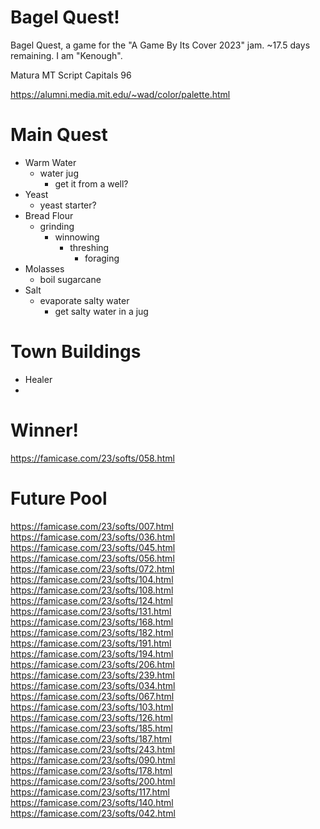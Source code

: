 # Bagel Quest!

Bagel Quest, a game for the "A Game By Its Cover 2023" jam. ~17.5 days remaining. I am "Kenough".

Matura MT Script Capitals
96

https://alumni.media.mit.edu/~wad/color/palette.html

# Main Quest

* Warm Water
    * water jug
        * get it from a well?
* Yeast
    * yeast starter?
* Bread Flour
    * grinding
        * winnowing
            * threshing
                * foraging
* Molasses
    * boil sugarcane
* Salt
    * evaporate salty water
        * get salty water in a jug

# Town Buildings

* Healer
* 

# Winner!

https://famicase.com/23/softs/058.html

# Future Pool
https://famicase.com/23/softs/007.html
https://famicase.com/23/softs/036.html
https://famicase.com/23/softs/045.html
https://famicase.com/23/softs/056.html
https://famicase.com/23/softs/072.html
https://famicase.com/23/softs/104.html
https://famicase.com/23/softs/108.html
https://famicase.com/23/softs/124.html
https://famicase.com/23/softs/131.html
https://famicase.com/23/softs/168.html
https://famicase.com/23/softs/182.html
https://famicase.com/23/softs/191.html
https://famicase.com/23/softs/194.html
https://famicase.com/23/softs/206.html
https://famicase.com/23/softs/239.html
https://famicase.com/23/softs/034.html
https://famicase.com/23/softs/067.html
https://famicase.com/23/softs/103.html
https://famicase.com/23/softs/126.html
https://famicase.com/23/softs/185.html
https://famicase.com/23/softs/187.html
https://famicase.com/23/softs/243.html
https://famicase.com/23/softs/090.html
https://famicase.com/23/softs/178.html
https://famicase.com/23/softs/200.html
https://famicase.com/23/softs/117.html
https://famicase.com/23/softs/140.html
https://famicase.com/23/softs/042.html




